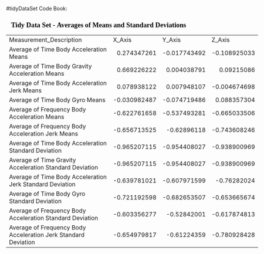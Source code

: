 #tidyDataSet Code Book:




<html xmlns:o="urn:schemas-microsoft-com:office:office"
xmlns:x="urn:schemas-microsoft-com:office:excel"
xmlns="http://www.w3.org/TR/REC-html40">

<head>
<meta http-equiv=Content-Type content="text/html; charset=windows-1252">
<meta name=ProgId content=Excel.Sheet>
<meta name=Generator content="Microsoft Excel 15">
<link rel=File-List href="tidyDataSet_files/filelist.xml">
<title>Tidy Data Set - Averages of Means and Standard Deviations</title>
</head>

<body>
<!--[if !excel]>&nbsp;&nbsp;<![endif]-->
<!--The following information was generated by Microsoft Excel's Publish as Web
Page wizard.-->
<!--If the same item is republished from Excel, all information between the DIV
tags will be replaced.-->
<!----------------------------->
<!--START OF OUTPUT FROM EXCEL PUBLISH AS WEB PAGE WIZARD -->
<!----------------------------->

<div id="tidyDataSet_23373" align=center x:publishsource="Excel">

<h1 style='color:black;font-family:Calibri;font-size:14.0pt;font-weight:800;
font-style:normal'>Tidy Data Set - Averages of Means and Standard Deviations</h1>

<table border=0 cellpadding=0 cellspacing=0 width=685 style='border-collapse:
 collapse;table-layout:fixed;width:515pt'>
 <col width=418 style='mso-width-source:userset;mso-width-alt:15286;width:314pt'>
 <col width=89 span=3 style='mso-width-source:userset;mso-width-alt:3254;
 width:67pt'>
 <tr height=20 style='height:15.0pt'>
  <td height=20 class=xl6323373 width=418 style='height:15.0pt;width:314pt'>Measurement_Description</td>
  <td class=xl6323373 width=89 style='border-left:none;width:67pt'>X_Axis</td>
  <td class=xl6323373 width=89 style='border-left:none;width:67pt'>Y_Axis</td>
  <td class=xl6323373 width=89 style='border-left:none;width:67pt'>Z_Axis</td>
 </tr>
 <tr height=20 style='height:15.0pt'>
  <td height=20 class=xl6423373 style='height:15.0pt;border-top:none'>Average
  of Time Body Acceleration Means</td>
  <td class=xl6423373 align=right style='border-top:none;border-left:none'>0.274347261</td>
  <td class=xl6423373 align=right style='border-top:none;border-left:none'>-0.017743492</td>
  <td class=xl6423373 align=right style='border-top:none;border-left:none'>-0.108925033</td>
 </tr>
 <tr height=20 style='height:15.0pt'>
  <td height=20 class=xl6423373 style='height:15.0pt;border-top:none'>Average
  of Time Body Gravity Acceleration Means</td>
  <td class=xl6423373 align=right style='border-top:none;border-left:none'>0.669226222</td>
  <td class=xl6423373 align=right style='border-top:none;border-left:none'>0.004038791</td>
  <td class=xl6423373 align=right style='border-top:none;border-left:none'>0.09215086</td>
 </tr>
 <tr height=20 style='height:15.0pt'>
  <td height=20 class=xl6423373 style='height:15.0pt;border-top:none'>Average
  of Time Body Acceleration Jerk Means</td>
  <td class=xl6423373 align=right style='border-top:none;border-left:none'>0.078938122</td>
  <td class=xl6423373 align=right style='border-top:none;border-left:none'>0.007948107</td>
  <td class=xl6423373 align=right style='border-top:none;border-left:none'>-0.004674698</td>
 </tr>
 <tr height=20 style='height:15.0pt'>
  <td height=20 class=xl6423373 style='height:15.0pt;border-top:none'>Average
  of Time Body Gyro Means</td>
  <td class=xl6423373 align=right style='border-top:none;border-left:none'>-0.030982487</td>
  <td class=xl6423373 align=right style='border-top:none;border-left:none'>-0.074719486</td>
  <td class=xl6423373 align=right style='border-top:none;border-left:none'>0.088357304</td>
 </tr>
 <tr height=20 style='height:15.0pt'>
  <td height=20 class=xl6423373 style='height:15.0pt;border-top:none'>Average
  of Frequency Body Acceleration Means</td>
  <td class=xl6423373 align=right style='border-top:none;border-left:none'>-0.622761658</td>
  <td class=xl6423373 align=right style='border-top:none;border-left:none'>-0.537493281</td>
  <td class=xl6423373 align=right style='border-top:none;border-left:none'>-0.665033506</td>
 </tr>
 <tr height=20 style='height:15.0pt'>
  <td height=20 class=xl6423373 style='height:15.0pt;border-top:none'>Average
  of Frequency Body Acceleration Jerk Means</td>
  <td class=xl6423373 align=right style='border-top:none;border-left:none'>-0.656713525</td>
  <td class=xl6423373 align=right style='border-top:none;border-left:none'>-0.62896118</td>
  <td class=xl6423373 align=right style='border-top:none;border-left:none'>-0.743608246</td>
 </tr>
 <tr height=20 style='height:15.0pt'>
  <td height=20 class=xl6423373 style='height:15.0pt;border-top:none'>Average
  of Time Body Acceleration Standard Deviation</td>
  <td class=xl6423373 align=right style='border-top:none;border-left:none'>-0.965207115</td>
  <td class=xl6423373 align=right style='border-top:none;border-left:none'>-0.954408027</td>
  <td class=xl6423373 align=right style='border-top:none;border-left:none'>-0.938900969</td>
 </tr>
 <tr height=20 style='height:15.0pt'>
  <td height=20 class=xl6423373 style='height:15.0pt;border-top:none'>Average
  of Time Gravity Acceleration Standard Deviation</td>
  <td class=xl6423373 align=right style='border-top:none;border-left:none'>-0.965207115</td>
  <td class=xl6423373 align=right style='border-top:none;border-left:none'>-0.954408027</td>
  <td class=xl6423373 align=right style='border-top:none;border-left:none'>-0.938900969</td>
 </tr>
 <tr height=20 style='height:15.0pt'>
  <td height=20 class=xl6423373 style='height:15.0pt;border-top:none'>Average
  of Time Body Acceleration Jerk Standard Deviation</td>
  <td class=xl6423373 align=right style='border-top:none;border-left:none'>-0.639781021</td>
  <td class=xl6423373 align=right style='border-top:none;border-left:none'>-0.607971599</td>
  <td class=xl6423373 align=right style='border-top:none;border-left:none'>-0.76282024</td>
 </tr>
 <tr height=20 style='height:15.0pt'>
  <td height=20 class=xl6423373 style='height:15.0pt;border-top:none'>Average
  of Time Body Gyro Standard Deviation</td>
  <td class=xl6423373 align=right style='border-top:none;border-left:none'>-0.721192598</td>
  <td class=xl6423373 align=right style='border-top:none;border-left:none'>-0.682653507</td>
  <td class=xl6423373 align=right style='border-top:none;border-left:none'>-0.653665674</td>
 </tr>
 <tr height=20 style='height:15.0pt'>
  <td height=20 class=xl6423373 style='height:15.0pt;border-top:none'>Average
  of Frequency Body Acceleration Standard Deviation</td>
  <td class=xl6423373 align=right style='border-top:none;border-left:none'>-0.603356277</td>
  <td class=xl6423373 align=right style='border-top:none;border-left:none'>-0.52842001</td>
  <td class=xl6423373 align=right style='border-top:none;border-left:none'>-0.617874813</td>
 </tr>
 <tr height=20 style='height:15.0pt'>
  <td height=20 class=xl6423373 style='height:15.0pt;border-top:none'>Average
  of Frequency Body Acceleration Jerk Standard Deviation</td>
  <td class=xl6423373 align=right style='border-top:none;border-left:none'>-0.654979817</td>
  <td class=xl6423373 align=right style='border-top:none;border-left:none'>-0.61224359</td>
  <td class=xl6423373 align=right style='border-top:none;border-left:none'>-0.780928428</td>
 </tr>
 <![if supportMisalignedColumns]>
 <tr height=0 style='display:none'>
  <td width=418 style='width:314pt'></td>
  <td width=89 style='width:67pt'></td>
  <td width=89 style='width:67pt'></td>
  <td width=89 style='width:67pt'></td>
 </tr>
 <![endif]>
</table>

</div>


<!----------------------------->
<!--END OF OUTPUT FROM EXCEL PUBLISH AS WEB PAGE WIZARD-->
<!----------------------------->
</body>

</html>
